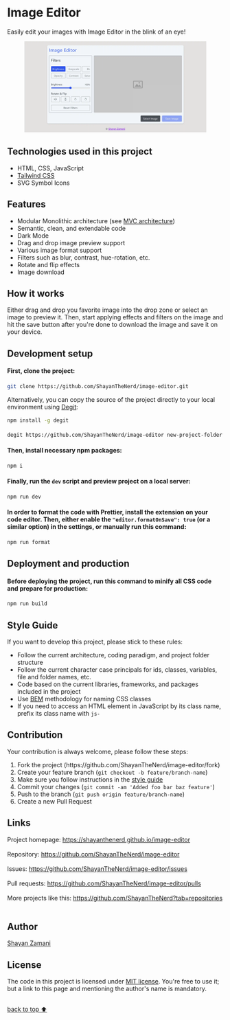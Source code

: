 # Image Editor

Easily edit your images with Image Editor in the blink of an eye!

<figure>
  <img src="https://github.com/ShayanTheNerd/image-editor/blob/main/og-img.webp" />
</figure>

## Technologies used in this project

<ul>
  <li>HTML, CSS, JavaScript</li>
  <li>
    <a href="https://tailwindcss.com">Tailwind CSS</a>
  </li>
  <li>SVG Symbol Icons</li>
</ul>

## Features

<ul>
  <li>Modular Monolithic architecture (see <a href="https://github.com/ShayanTheNerd/image-editor/tree/image-editor-MVC">MVC architecture</a>)</li>
  <li>Semantic, clean, and extendable code</li>
  <li>Dark Mode</li>
  <li>Drag and drop image preview support</li>
  <li>Various image format support</li>
  <li>Filters such as blur, contrast, hue-rotation, etc.</li>
  <li>Rotate and flip effects</li>
  <li>Image download</li>
</ul>

## How it works

Either drag and drop you favorite image into the drop zone or select an image to preview it. Then, start applying effects and filters on the image and hit the save button after you're done to download the image and save it on your device.

## Development setup

#### First, clone the project:

```sh
git clone https://github.com/ShayanTheNerd/image-editor.git
```

Alternatively, you can copy the source of the project directly to your local environment using <a href="https://github.com/Rich-Harris/degit">Degit</a>:

```sh
npm install -g degit

degit https://github.com/ShayanTheNerd/image-editor new-project-folder
```

#### Then, install necessary npm packages:

```sh
npm i
```

#### Finally, run the `dev` script and preview project on a local server:

```sh
npm run dev
```

#### In order to format the code with Prettier, install the extension on your code editor. Then, either enable the `"editor.formatOnSave": true` (or a similar option) in the settings, or manually run this command:

```sh
npm run format
```

## Deployment and production

#### Before deploying the project, run this command to minify all CSS code and prepare for production:

```sh
npm run build
```

## Style Guide

If you want to develop this project, please stick to these rules:

<ul>
  <li>Follow the current architecture, coding paradigm, and project folder structure</li>
  <li>Follow the current character case principals for ids, classes, variables, file and folder names, etc.</li>
  <li>Code based on the current libraries, frameworks, and packages included in the project</li>
  <li>Use <a href="https://getbem.com">BEM</a> methodology for naming CSS classes</li>
  <li>If you need to access an HTML element in JavaScript by its class name, prefix its class name with <code>js-</code></li>
</ul>

## Contribution

Your contribution is always welcome, please follow these steps:

<ol>
  <li>Fork the project (https://github.com/ShayanTheNerd/image-editor/fork)</li>
  <li>Create your feature branch (<code>git checkout -b feature/branch-name</code>)</li>
  <li>Make sure you follow instructions in the <a href="https://github.com/ShayanTheNerd/image-editor#style-guide">style guide</a></li>
  <li>Commit your changes (<code>git commit -am 'Added foo bar baz feature'</code>)</li>
  <li>Push to the branch (<code>git push origin feature/branch-name</code>)</li>
  <li>Create a new Pull Request</li>
</ol>

## Links

Project homepage: https://shayanthenerd.github.io/image-editor <br /><br />
Repository: https://github.com/ShayanTheNerd/image-editor <br /><br />
Issues: https://github.com/ShayanTheNerd/image-editor/issues <br /><br />
Pull requests: https://github.com/ShayanTheNerd/image-editor/pulls <br /><br />
More projects like this: https://github.com/ShayanTheNerd?tab=repositories <br /><br />

## Author

<a href="https://shayan-zamani.me">Shayan Zamani</a>

## License

The code in this project is licensed under <a href="https://github.com/ShayanTheNerd/image-editor/blob/main/LICENSE.md">MIT license</a>. You're free to use it; but a link to this page and mentioning the author's name is mandatory.

<br />
<a href="https://github.com/ShayanTheNerd/image-editor#image-editor">back to top ⬆️</a>

